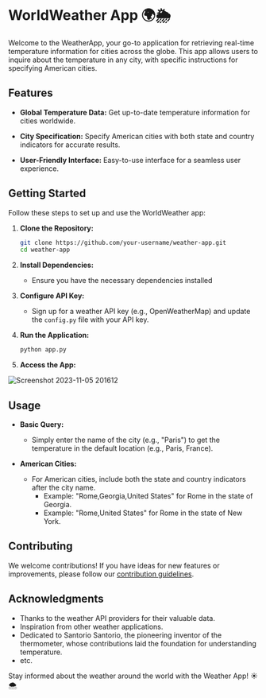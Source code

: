 # WorldWeather App 🌍🌦️

Welcome to the WeatherApp, your go-to application for retrieving real-time temperature information for cities across the globe. This app allows users to inquire about the temperature in any city, with specific instructions for specifying American cities.

## Features

- **Global Temperature Data:** Get up-to-date temperature information for cities worldwide.

- **City Specification:** Specify American cities with both state and country indicators for accurate results.

- **User-Friendly Interface:** Easy-to-use interface for a seamless user experience.

## Getting Started

Follow these steps to set up and use the WorldWeather app:

1. **Clone the Repository:**
    ```bash
    git clone https://github.com/your-username/weather-app.git
    cd weather-app
    ```

2. **Install Dependencies:**
    - Ensure you have the necessary dependencies installed



3. **Configure API Key:**
    - Sign up for a weather API key (e.g., OpenWeatherMap) and update the `config.py` file with your API key.

4. **Run the Application:**
    ```bash
    python app.py
    ```

5. **Access the App:**
   
![Screenshot 2023-11-05 201612](https://github.com/gjzuloaga/Weather-App/assets/119768381/e923505c-ed03-4a9d-aaa0-b1fde0dbc79a)

## Usage

- **Basic Query:**
    - Simply enter the name of the city (e.g., "Paris") to get the temperature in the default location (e.g., Paris, France).

- **American Cities:**
    - For American cities, include both the state and country indicators after the city name.
        - Example: "Rome,Georgia,United States" for Rome in the state of Georgia.
        - Example: "Rome,United States" for Rome in the state of New York.

## Contributing

We welcome contributions! If you have ideas for new features or improvements, please follow our [contribution guidelines](CONTRIBUTING.md).


## Acknowledgments

- Thanks to the weather API providers for their valuable data.
- Inspiration from other weather applications.
- Dedicated to Santorio Santorio, the pioneering inventor of the thermometer, whose contributions laid the foundation for understanding temperature.
- etc.


Stay informed about the weather around the world with the Weather App! ☀️🌨️



